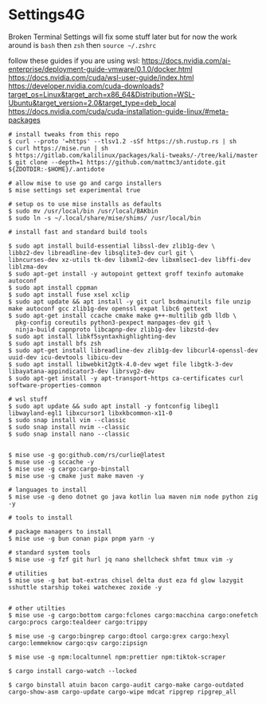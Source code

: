 # Settings4G
Broken Terminal Settings
 will fix some stuff later but for now the work around is `bash` then `zsh` then `source ~/.zshrc`

follow these guides if you are using wsl:
https://docs.nvidia.com/ai-enterprise/deployment-guide-vmware/0.1.0/docker.html
https://docs.nvidia.com/cuda/wsl-user-guide/index.html
https://developer.nvidia.com/cuda-downloads?target_os=Linux&target_arch=x86_64&Distribution=WSL-Ubuntu&target_version=2.0&target_type=deb_local
https://docs.nvidia.com/cuda/cuda-installation-guide-linux/#meta-packages

```console
# install tweaks from this repo
$ curl --proto '=https' --tlsv1.2 -sSf https://sh.rustup.rs | sh
$ curl https://mise.run | sh
$ https://gitlab.com/kalilinux/packages/kali-tweaks/-/tree/kali/master
$ git clone --depth=1 https://github.com/mattmc3/antidote.git ${ZDOTDIR:-$HOME}/.antidote

# allow mise to use go and cargo installers
$ mise settings set experimental true

# setup os to use mise installs as defaults 
$ sudo mv /usr/local/bin /usr/local/BAKbin
$ sudo ln -s ~/.local/share/mise/shims/ /usr/local/bin

# install fast and standard build tools

$ sudo apt install build-essential libssl-dev zlib1g-dev \
libbz2-dev libreadline-dev libsqlite3-dev curl git \
libncurses-dev xz-utils tk-dev libxml2-dev libxmlsec1-dev libffi-dev liblzma-dev
$ sudo apt-get install -y autopoint gettext groff texinfo automake autoconf 
$ sudo apt install cppman
$ sudo apt install fuse xsel xclip
$ sudo apt update && apt install -y git curl bsdmainutils file unzip make autoconf gcc zlib1g-dev openssl expat libc6 gettext
$ sudo apt-get install ccache cmake make g++-multilib gdb lldb \
  pkg-config coreutils python3-pexpect manpages-dev git \
  ninja-build capnproto libcapnp-dev zlib1g-dev libzstd-dev
$ sudo apt install libkf5syntaxhighlighting-dev
$ sudo apt install bfs zsh
$ sudo apt-get install libreadline-dev zlib1g-dev libcurl4-openssl-dev uuid-dev icu-devtools libicu-dev
$ sudo apt install libwebkit2gtk-4.0-dev wget file libgtk-3-dev libayatana-appindicator3-dev librsvg2-dev
$ sudo apt-get install -y apt-transport-https ca-certificates curl software-properties-common

# wsl stuff
$ sudo apt update && sudo apt install -y fontconfig libegl1 libwayland-egl1 libxcursor1 libxkbcommon-x11-0
$ sudo snap install vim --classic
$ sudo snap install nvim --classic
$ sudo snap install nano --classic


$ mise use -g go:github.com/rs/curlie@latest
$ muse use -g sccache -y
$ mise use -g cargo:cargo-binstall
$ mise use -g cmake just make maven -y

# languages to install
$ mise use -g deno dotnet go java kotlin lua maven nim node python zig -y

# tools to install

# package managers to install
$ mise use -g bun conan pipx pnpm yarn -y

# standard system tools
$ mise use -g fzf git hurl jq nano shellcheck shfmt tmux vim -y

# utilities
$ mise use -g bat bat-extras chisel delta dust eza fd glow lazygit sshuttle starship tokei watchexec zoxide -y


# other utilties
$ mise use -g cargo:bottom cargo:fclones cargo:macchina cargo:onefetch cargo:procs cargo:tealdeer cargo:trippy

$ mise use -g cargo:bingrep cargo:dtool cargo:grex cargo:hexyl cargo:lemmeknow cargo:qsv cargo:zipsign

$ mise use -g npm:localtunnel npm:prettier npm:tiktok-scraper

$ cargo install cargo-watch --locked

$ cargo binstall atuin bacon cargo-audit cargo-make cargo-outdated cargo-show-asm cargo-update cargo-wipe mdcat ripgrep ripgrep_all
```
